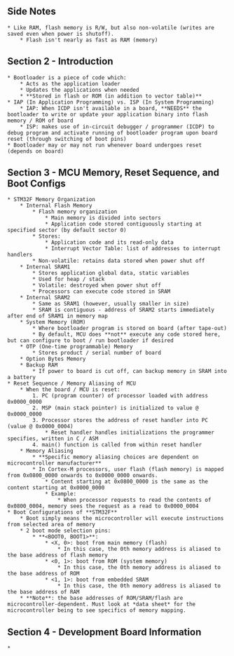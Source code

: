 ## Side Notes
    * Like RAM, flash memory is R/W, but also non-volatile (writes are saved even when power is shutoff).
        * Flash isn't nearly as fast as RAM (memory)
## Section 2 - Introduction
    * Bootloader is a piece of code which:
        * Acts as the application loader
        * Updates the applications when needed
        * **Stored in flash or ROM (in addition to vector table)**
    * IAP (In Application Programming) vs. ISP (In System Programming)
        * IAP: When ICDP isn't available in a board, **NEEDS** the bootloader to write or update your application binary into flash memory / ROM of board
        * ISP: makes use of in-circuit debugger / programmer (ICDP) to debug program and activate running of bootloader program upon board reset (through switching of boot pins)
    * Bootloader may or may not run whenever board undergoes reset (depends on board)
## Section 3 - MCU Memory, Reset Sequence, and Boot Configs
    * STM32F Memory Organization    
        * Internal Flash Memory
            * Flash memory organization
                * Main memory is divided into sectors
                * Application code stored contiguously starting at specified sector (by default sector 0)
            * Stores: 
                * Application code and its read-only data 
                * Interrupt Vector Table: list of addresses to interrupt handlers
            * Non-volatile: retains data stored when power shut off
        * Internal SRAM1
            * Stores application global data, static variables
            * Used for heap / stack 
            * Volatile: destroyed when power shut off 
            * Processors can execute code stored in SRAM 
        * Internal SRAM2
            * Same as SRAM1 (however, usually smaller in size)
            * SRAM is contiguous - address of SRAM2 starts immediately after end of SRAM1 in memory map 
        * System Memory (ROM)
            * Where bootloader program is stored on board (after tape-out)
            * By default, MCU does **not** execute any code stored here, but can configure to boot / run bootloader if desired
        * OTP (One-time programmable) Memory
            * Stores product / serial number of board   
        * Option Bytes Memory 
        * Backup RAM
            * If power to board is cut off, can backup memory in SRAM into a battery
    * Reset Sequence / Memory Aliasing of MCU 
        * When the board / MCU is reset:
            1. PC (program counter) of processor loaded with address 0x0000_0000
            2. MSP (main stack pointer) is initialized to value @ 0x0000_0000 
            3. Processor stores the address of reset handler into PC (value @ 0x0000_0004)
                * Reset handler handles initializations the programmer specifies, written in C / ASM
            4. main() function is called from within reset handler
        * Memory Aliasing
            * **Specific memory aliasing choices are dependent on microcontroller manufacturer**
            * In Cortex-M processors, user flash (flash memory) is mapped from 0x0800_0000 onwards to 0x0000_0000 onwards.
                * Content starting at 0x0800_0000 is the same as the content starting at 0x0000_0000
                * Example:
                    * When processor requests to read the contents of 0x0800_0004, memory sees the request as a read to 0x0000_0004 
    * Boot Configurations of **STM32F**
        * Boot simply means the microcontroller will execute instructions from selected area of memory
        * 2 boot mode selection pins:
            * **<BOOT0, BOOT1>**:
                * <X, 0>: boot from main memory (flash)
                    * In this case, the 0th memory address is aliased to the base address of flash memory
                * <0, 1>: boot from ROM (system memory)
                    * In this case, the 0th memory address is aliased to the base address of ROM
                * <1, 1>: boot from embedded SRAM
                    * In this case, the 0th memory address is aliased to the base address of RAM
        * **Note**: the base addresses of ROM/SRAM/flash are microcontroller-dependent. Must look at *data sheet* for the microcontroller being to see specifics of memory mapping.                    
## Section 4 - Development Board Information   
    * 

